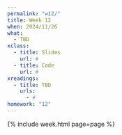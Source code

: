 ```yaml
---
permalink: "w12/"
title: Week 12
when: 2024/11/26
what:
  - TBD
xclass:
  - title: Slides
    url: #
  - title: Code
    url: #
xreadings:
  - title: TBD
    urls:
      - #
homework: "12"
---
```

{% include week.html page=page %}
